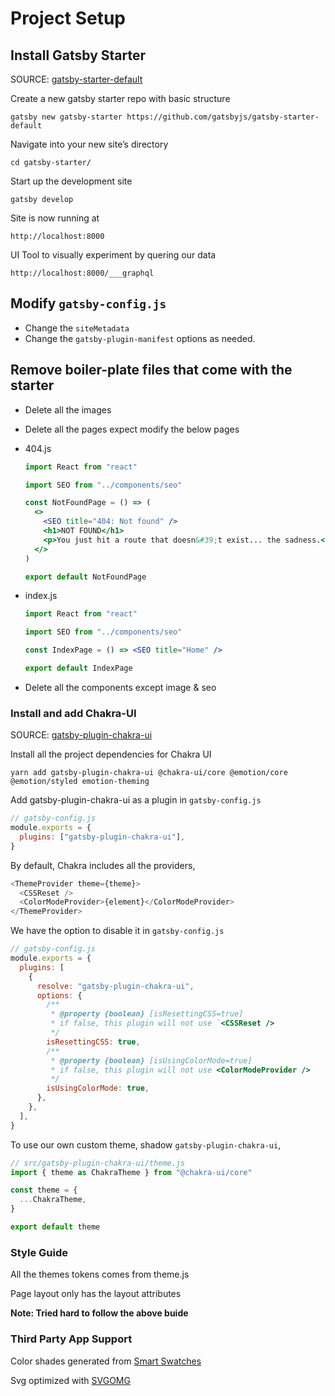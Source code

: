 # Project Setup

## Install Gatsby Starter

SOURCE: [gatsby-starter-default](https://github.com/gatsbyjs/gatsby-starter-default)

Create a new gatsby starter repo with basic structure

```shell
gatsby new gatsby-starter https://github.com/gatsbyjs/gatsby-starter-default
```

Navigate into your new site’s directory

```shell
cd gatsby-starter/
```

Start up the development site

```shell
gatsby develop
```

Site is now running at

```shell
http://localhost:8000
```

UI Tool to visually experiment by quering our data

```shell
http://localhost:8000/___graphql
```

## Modify `gatsby-config.js`

- Change the `siteMetadata`
- Change the `gatsby-plugin-manifest` options as needed.

## Remove boiler-plate files that come with the starter

- Delete all the images
- Delete all the pages expect modify the below pages
- 404.js

  ```jsx
  import React from "react"

  import SEO from "../components/seo"

  const NotFoundPage = () => (
    <>
      <SEO title="404: Not found" />
      <h1>NOT FOUND</h1>
      <p>You just hit a route that doesn&#39;t exist... the sadness.</p>
    </>
  )

  export default NotFoundPage
  ```
- index.js

  ```jsx
  import React from "react"

  import SEO from "../components/seo"

  const IndexPage = () => <SEO title="Home" />

  export default IndexPage
  ```
- Delete all the components except image & seo

### Install and add Chakra-UI

SOURCE: [gatsby-plugin-chakra-ui](https://github.com/chakra-ui/chakra-ui/tree/master/tooling/gatsby-plugin-chakra-ui)

Install all the project dependencies for Chakra UI

```shell
yarn add gatsby-plugin-chakra-ui @chakra-ui/core @emotion/core @emotion/styled emotion-theming
```

Add gatsby-plugin-chakra-ui as a plugin in `gatsby-config.js`

```js
// gatsby-config.js
module.exports = {
  plugins: ["gatsby-plugin-chakra-ui"],
}
```

By default, Chakra includes all the providers,

```js
<ThemeProvider theme={theme}>
  <CSSReset />
  <ColorModeProvider>{element}</ColorModeProvider>
</ThemeProvider>
```

We have the option to disable it in `gatsby-config.js`

```js
// gatsby-config.js
module.exports = {
  plugins: [
    {
      resolve: "gatsby-plugin-chakra-ui",
      options: {
        /**
         * @property {boolean} [isResettingCSS=true]
         * if false, this plugin will not use `<CSSReset />
         */
        isResettingCSS: true,
        /**
         * @property {boolean} [isUsingColorMode=true]
         * if false, this plugin will not use <ColorModeProvider />
         */
        isUsingColorMode: true,
      },
    },
  ],
}
```

To use our own custom theme, shadow `gatsby-plugin-chakra-ui`,

```js
// src/gatsby-plugin-chakra-ui/theme.js
import { theme as ChakraTheme } from "@chakra-ui/core"

const theme = {
  ...ChakraTheme,
}

export default theme
```

### Style Guide

All the themes tokens comes from theme.js

Page layout only has the layout attributes

**Note: Tried hard to follow the above buide**

### Third Party App Support

Color shades generated from [Smart Swatches](https://smart-swatch.netlify.app/)

Svg optimized with [SVGOMG](https://jakearchibald.github.io/svgomg/)
